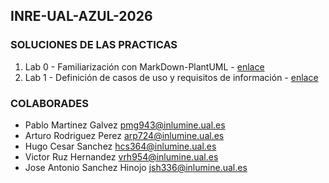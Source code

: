 ## **INRE-UAL-AZUL-2026**

### **SOLUCIONES DE LAS PRACTICAS**</br>
1. Lab 0 - Familiarización con MarkDown-PlantUML - [enlace](https://github.com/ualpmg943/INRE-UAL-AZUL-2026/tree/main/lab0)</br>
2. Lab 1 - Definición de casos de uso y requisitos de información - [enlace](https://github.com/ualpmg943/INRE-UAL-AZUL-2026/tree/main/lab1)</br>

### **COLABORADES**</br>
+ Pablo Martinez Galvez pmg943@inlumine.ual.es
+ Arturo Rodriguez Perez arp724@inlumine.ual.es
+ Hugo Cesar Sanchez hcs364@inlumine.ual.es
+ Victor Ruz Hernandez vrh954@inlumine.ual.es
+ Jose Antonio Sanchez Hinojo jsh336@inlumine.ual.es
 

